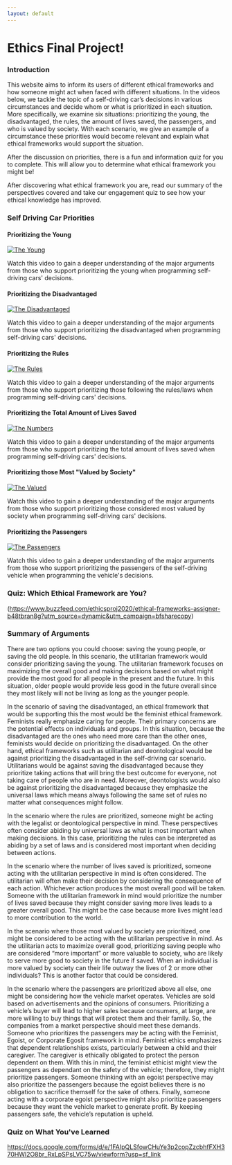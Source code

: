 ```yaml
---
layout: default
---
```

# Ethics Final Project!

### Introduction
This website aims to inform its users of different ethical frameworks and how someone might act when faced with different situations. In the videos below, we tackle the topic of a self-driving car’s decisions in various circumstances and decide whom or what is prioritized in each situation. More specifically, we examine six situations: prioritizing the young, the disadvantaged, the rules, the amount of lives saved, the passengers, and who is valued by society. With each scenario, we give an example of a circumstance these priorities would become relevant and explain what ethical frameworks would support the situation.

After the discussion on priorities, there is a fun and information quiz for you to complete. This will allow you to determine what ethical framework you might be!

After discovering what ethical framework you are, read our summary of the perspectives covered and take our engagement quiz to see how your ethical knowledge has improved.

### Self Driving Car Priorities
#### Prioritizing the Young
[![The Young](http://img.youtube.com/vi/M0XAHpvV3bA/0.jpg)](http://www.youtube.com/watch?v=M0XAHpvV3bA)

Watch this video to gain a deeper understanding of the major arguments from those who support prioritizing the young when programming self-driving cars' decisions.

#### Prioritizing the Disadvantaged
[![The Disadvantaged](http://img.youtube.com/vi/y1witXkoLN4/0.jpg)](http://www.youtube.com/watch?v=y1witXkoLN4)

Watch this video to gain a deeper understanding of the major arguments from those who support prioritizing the disadvantaged when programming self-driving cars' decisions.

#### Prioritizing the Rules
[![The Rules](http://img.youtube.com/vi/H7Xf1JQxdQo/0.jpg)](http://www.youtube.com/watch?v=H7Xf1JQxdQo)

Watch this video to gain a deeper understanding of the major arguments from those who support prioritizing those following the rules/laws when programming self-driving cars' decisions.

#### Prioritizing the Total Amount of Lives Saved
[![The Numbers](http://img.youtube.com/vi/CQXF9XKB48Y/0.jpg)](http://www.youtube.com/watch?v=CQXF9XKB48Y)

Watch this video to gain a deeper understanding of the major arguments from those who support prioritizing the total amount of lives saved when programming self-driving cars' decisions.

#### Prioritizing those Most "Valued by Society"
[![The Valued](http://img.youtube.com/vi/QA3Vo5ROBeA/0.jpg)](http://www.youtube.com/watch?v=QA3Vo5ROBeA)

Watch this video to gain a deeper understanding of the major arguments from those who support prioritizing those considered most valued by society when programming self-driving cars' decisions.

#### Prioritizing the Passengers
[![The Passengers](http://img.youtube.com/vi/swseHALyzmE/0.jpg)](http://www.youtube.com/watch?v=swseHALyzmE)

Watch this video to gain a deeper understanding of the major arguments from those who support prioritizing the passengers of the self-driving vehicle when programming the vehicle's decisions.

### Quiz: Which Ethical Framework are You?
(https://www.buzzfeed.com/ethicsproj2020/ethical-frameworks-assigner-b48tbran8g?utm_source=dynamic&utm_campaign=bfsharecopy)

### Summary of Arguments
There are two options you could choose: saving the young people, or saving the old people. In this scenario, the utilitarian framework would consider prioritizing saving the young. The utilitarian framework focuses on maximizing the overall good and making decisions based on what might provide the most good for all people in the present and the future. In this situation, older people would provide less good in the future overall since they most likely will not be living as long as the younger people. 

In the scenario of saving the disadvantaged, an ethical framework that would be supporting this the most would be the feminist ethical framework. Feminists really emphasize caring for people. Their primary concerns are the potential effects on individuals and groups. In this situation, because the disadvantaged are the ones who need more care than the other ones, feminists would decide on prioritizing the disadvantaged. On the other hand, ethical frameworks such as utilitarian and deontological would be against prioritizing the disadvantaged in the self-driving car scenario. Utilitarians would be against saving the disadvantaged because they prioritize taking actions that will bring the best outcome for everyone, not taking care of people who are in need. Moreover, deontologists would also be against prioritizing the disadvantaged because they emphasize the universal laws which means always following the same set of rules no matter what consequences might follow. 

In the scenario where the rules are prioritized, someone might be acting with the legalist or deontological perspective in mind. These perspectives often consider abiding by universal laws as what is most important when making decisions. In this case, prioritizing the rules can be interpreted as abiding by a set of laws and is considered most important when deciding between actions.

In the scenario where the number of lives saved is prioritized, someone acting with the utilitarian perspective in mind is often considered. The utilitarian will often make their decision by considering the consequence of each action. Whichever action produces the most overall good will be taken. Someone with the utilitarian framework in mind would prioritize the number of lives saved because they might consider saving more lives leads to a greater overall good. This might be the case because more lives might lead to more contribution to the world.

In the scenario where those most valued by society are prioritized, one might be considered to be acting with the utilitarian perspective in mind. As the utilitarian acts to maximize overall good, prioritizing saving people who are considered “more important” or more valuable to society, who are likely to serve more good to society in the future if saved. When an individual is more valued by society can their life outway the lives of 2 or more other individuals? This is another factor that could be considered.

In the scenario where the passengers are prioritized above all else, one might be considering how the vehicle market operates. Vehicles are sold based on advertisements and the opinions of consumers. Prioritizing a vehicle’s buyer will lead to higher sales because consumers, at large, are more willing to buy things that will protect them and their family. So, the companies from a market perspective should meet these demands. Someone who prioritizes the passengers may be acting with the Feminist, Egoist, or Corporate Egosit framework in mind. Feminist ethics emphasizes that dependent relationships exists, particularly between a child and their caregiver. The caregiver is ethically obligated to protect the person dependent on them. With this in mind, the feminist ethicist might view the passengers as dependant on the safety of the vehicle; therefore, they might prioritize passengers. Someone thinking with an egoist perspective may also prioritize the passengers because the egoist believes there is no obligation to sacrifice themself for the sake of others. Finally, someone acting with a corporate egoist perspective might also prioritize passengers because they want the vehicle market to generate profit. By keeping passengers safe, the vehicle’s reputation is upheld.

### Quiz on What You've Learned
https://docs.google.com/forms/d/e/1FAIpQLSfowCHuYe3p2copZzcbhfFXH370HWl2O8br_RxLpSPsLVC75w/viewform?usp=sf_link



